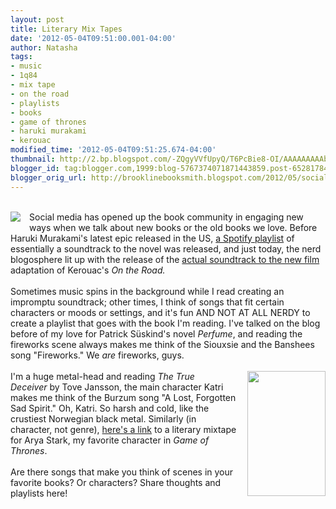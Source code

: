 ```yaml
---
layout: post
title: Literary Mix Tapes
date: '2012-05-04T09:51:00.001-04:00'
author: Natasha
tags:
- music
- 1q84
- mix tape
- on the road
- playlists
- books
- game of thrones
- haruki murakami
- kerouac
modified_time: '2012-05-04T09:51:25.674-04:00'
thumbnail: http://2.bp.blogspot.com/-ZQgyVVfUpyQ/T6PcBie8-OI/AAAAAAAAAbE/-4aEjDToc0U/s72-c/images.jpg
blogger_id: tag:blogger.com,1999:blog-5767374071871443859.post-6528178497774711179
blogger_orig_url: http://brooklinebooksmith.blogspot.com/2012/05/social-media-has-opened-up-book.html
---
```


<br /><a href="http://2.bp.blogspot.com/-ZQgyVVfUpyQ/T6PcBie8-OI/AAAAAAAAAbE/-4aEjDToc0U/s1600/images.jpg" imageanchor="1" style="clear: left; float: left; margin-bottom: 1em; margin-right: 1em;"><img border="0" src="http://2.bp.blogspot.com/-ZQgyVVfUpyQ/T6PcBie8-OI/AAAAAAAAAbE/-4aEjDToc0U/s1600/images.jpg" /></a>Social media has opened up the book community in engaging new ways when we talk about new books or the old books we love. Before Haruki Murakami's latest epic released in the US, <a href="http://open.spotify.com/user/tusquetseditores/playlist/3yYOEIW7ZOuAEOroTx1XeN">a Spotify playlist</a> of essentially a soundtrack to the novel was released, and just today, the nerd blogosphere lit up with the&nbsp;release&nbsp;of the <a href="http://blogs.indiewire.com/theplaylist/on-the-road-soundtrack-features-ella-fitzgerald-son-house-slim-gaillard-alongside-original-score-20120501">actual soundtrack to the new film</a> adaptation of Kerouac's<i>&nbsp;On the Road.&nbsp;</i><br /><br />Sometimes music spins in the background while I read creating an impromptu soundtrack; other times, I think of songs that fit certain characters or moods or settings, and it's fun AND NOT AT ALL NERDY to create a playlist that goes with the book I'm reading. I've talked on the blog before of my love for Patrick Süskind's novel <i>Perfume</i>, and reading the fireworks scene always makes me think of the Siouxsie and the Banshees song "Fireworks." We <i>are </i>fireworks, guys.<br /><br /><a href="http://3.bp.blogspot.com/-V3D16tmziI0/T6PcPzsJWgI/AAAAAAAAAbU/jJbUSwzVNIc/s1600/productimage-picture-the-true-deceiver-24_jpg_180x574_q85.jpg" imageanchor="1" style="clear: right; float: right; margin-bottom: 1em; margin-left: 1em;"><img border="0" height="200" src="http://3.bp.blogspot.com/-V3D16tmziI0/T6PcPzsJWgI/AAAAAAAAAbU/jJbUSwzVNIc/s200/productimage-picture-the-true-deceiver-24_jpg_180x574_q85.jpg" width="125" /></a>I'm a huge metal-head and reading&nbsp;<i>The True Deceiver&nbsp;</i>by Tove Jansson, the main character Katri makes me think of the Burzum song "A Lost, Forgotten Sad Spirit." Oh, Katri. So harsh and cold, like the crustiest Norwegian black metal. Similarly (in character, not genre), <a href="http://flavorwire.com/282885/literary-mixtape-arya-stark">here's a link</a> to a literary mixtape for Arya Stark, my favorite character in <i>Game of Thrones</i>.<br /><br />Are there songs that make you think of scenes in your favorite books? Or characters? Share thoughts and playlists here!